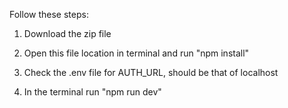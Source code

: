 Follow these steps:

1) Download the zip file 

2) Open this file location in terminal and run "npm install"

3) Check the .env file for AUTH_URL, should be that of localhost

4) In the terminal run "npm run dev"


